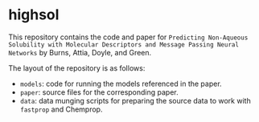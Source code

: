 # highsol
This repository contains the code and paper for `Predicting Non-Aqueous Solubility with Molecular Descriptors and Message Passing Neural Networks` by Burns, Attia, Doyle, and Green.

The layout of the repository is as follows:
 - `models`: code for running the models referenced in the paper.
 - `paper`: source files for the corresponding paper.
 - `data`: data munging scripts for preparing the source data to work with `fastprop` and Chemprop.
